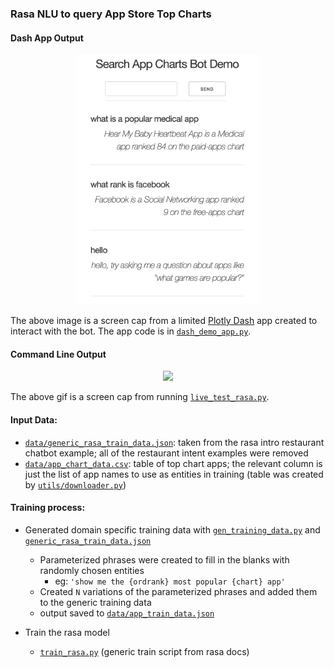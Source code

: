 ### Rasa NLU to query App Store Top Charts

#### Dash App Output

<p align='center'>
  <kbd>
    <img src='readme/dash_demo.png' height=400>
  </kbd>
</p>

The above image is a screen cap from a limited [Plotly Dash](https://plot.ly/products/dash/) app created to interact with the bot.  The app code is in [`dash_demo_app.py`](dash_demo_app.py).

#### Command Line Output

<p align='center'><img src='readme/example.gif' width=70%></p>

The above gif is a screen cap from running [`live_test_rasa.py`](live_test_rasa.py).

#### Input Data:
* [`data/generic_rasa_train_data.json`](data/generic_rasa_train_data.json): taken from the rasa intro restaurant chatbot example; all of the restaurant intent examples were removed
* [`data/app_chart_data.csv`](data/app_chart_data.csv): table of top chart apps; the relevant column is just the list of app names to use as entities in training (table was created by [`utils/downloader.py`](utils/downloader.py))

#### Training process:
* Generated domain specific training data with [`gen_training_data.py`](gen_training_data.py) and [`generic_rasa_train_data.json`](data/generic_rasa_train_data.json)
	* Parameterized phrases were created to fill in the blanks with randomly chosen entities
		* eg: `'show me the {ordrank} most popular {chart} app'`
	* Created `N` variations of the parameterized phrases and added them to the generic training data
	* output saved to [`data/app_train_data.json`](data/app_train_data.json)

* Train the rasa model
	* [`train_rasa.py`](train_rasa.py) (generic train script from rasa docs)
